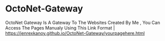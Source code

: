 # OctoNet-Gateway
OctoNet Gateway Is A Gateway To The Websites Created By Me , You Can Access The Pages Manualy Using This Link Format | https://jenrexkanoy.github.io/OctoNet-Gateway/yourpagehere.html
